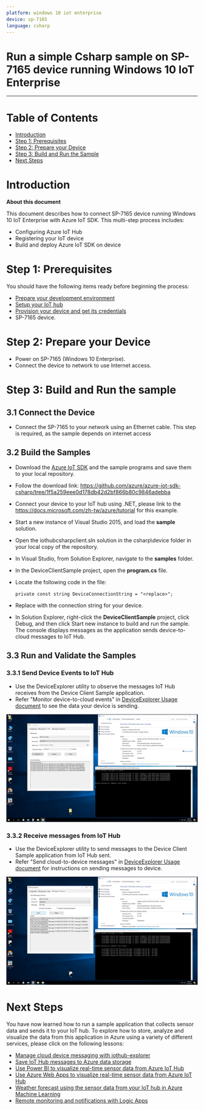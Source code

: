 ```yaml
---
platform: windows 10 iot enterprise
device: sp-7165
language: csharp
---
```


Run a simple Csharp sample on SP-7165 device running Windows 10 IoT Enterprise
===
---

# Table of Contents

-   [Introduction](#Introduction)
-   [Step 1: Prerequisites](#Prerequisites)
-   [Step 2: Prepare your Device](#PrepareDevice)
-   [Step 3: Build and Run the Sample](#Build)
-   [Next Steps](#NextSteps)

<a name="Introduction"></a>
# Introduction

**About this document**

This document describes how to connect SP-7165 device running Windows 10 IoT Enterprise with Azure IoT SDK. This multi-step process includes:
-   Configuring Azure IoT Hub
-   Registering your IoT device
-   Build and deploy Azure IoT SDK on device

<a name="Prerequisites"></a>
# Step 1: Prerequisites

You should have the following items ready before beginning the process:

-   [Prepare your development environment][setup-devbox-windows]
-   [Setup your IoT hub][lnk-setup-iot-hub]
-   [Provision your device and get its credentials][lnk-manage-iot-hub]
-   SP-7165 device.

<a name="PrepareDevice"></a>
# Step 2: Prepare your Device

-   Power on SP-7165 (Windows 10 Enterprise).
-   Connect the device to network to use Internet access.

<a name="Build"></a>
# Step 3: Build and Run the sample

## 3.1 Connect the Device

-   Connect the SP-7165 to your network using an Ethernet cable. This step is required, as the sample depends on internet access

## 3.2 Build the Samples
-   Download the [Azure IoT SDK](https://github.com/Azure/azure-iot-sdk-csharp) and the sample programs and save them to your local repository.
-   Follow the download link: <https://github.com/azure/azure-iot-sdk-csharp/tree/1f5a259eee0d178db42d2bf866b80c9846adebba>
-   Connect your device to your IoT hub using .NET, please link to the <https://docs.microsoft.com/zh-tw/azure/tutorial> for this example.
-   Start a new instance of Visual Studio 2015, and load the **sample** solution.
-   Open the iothubcsharpclient.sln solution in the csharp\device folder in your local copy of the repository.
-   In Visual Studio, from Solution Explorer, navigate to the **samples** folder.
-   In the DeviceClientSample project, open the **program.cs** file.

-   Locate the following code in the file:

        private const string DeviceConnectionString = "<replace>";

-   Replace <replace> with the connection string for your device.
-   In Solution Explorer, right-click the **DeviceClientSample** project, click Debug, and then click Start new instance to build and run the sample. The console displays messages as the application sends device-to-cloud messages to IoT Hub.

## 3.3 Run and Validate the Samples
### 3.3.1 Send Device Events to IoT Hub

-   Use the DeviceExplorer utility to observe the messages IoT Hub receives from the Device Client Sample application.
-   Refer "Monitor device-to-cloud events" in [DeviceExplorer Usage document](https://github.com/Azure/azure-iot-sdk-csharp/blob/master/tools/DeviceExplorer/doc/how_to_use_device_explorer.md) to see the data your device is sending.

![](media/sp_7165_3_3_1.jpg) 

### 3.3.2 Receive messages from IoT Hub

-   Use the DeviceExplorer utility to send messages to the Device Client Sample application from IoT Hub sent.
-   Refer "Send cloud-to-device messages" in [DeviceExplorer Usage document](https://github.com/Azure/azure-iot-sdk-csharp/blob/master/tools/DeviceExplorer/doc/how_to_use_device_explorer.md) for instructions on sending messages to device.

![](media/sp_7165_3_3_2.jpg)

<a name="NextSteps"></a>
# Next Steps

You have now learned how to run a sample application that collects sensor data and sends it to your IoT hub. To explore how to store, analyze and visualize the data from this application in Azure using a variety of different services, please click on the following lessons:

-   [Manage cloud device messaging with iothub-explorer]
-   [Save IoT Hub messages to Azure data storage]
-   [Use Power BI to visualize real-time sensor data from Azure IoT Hub]
-   [Use Azure Web Apps to visualize real-time sensor data from Azure IoT Hub]
-   [Weather forecast using the sensor data from your IoT hub in Azure Machine Learning]
-   [Remote monitoring and notifications with Logic Apps]   

[Manage cloud device messaging with iothub-explorer]: https://docs.microsoft.com/en-us/azure/iot-hub/iot-hub-explorer-cloud-device-messaging
[Save IoT Hub messages to Azure data storage]: https://docs.microsoft.com/en-us/azure/iot-hub/iot-hub-store-data-in-azure-table-storage
[Use Power BI to visualize real-time sensor data from Azure IoT Hub]: https://docs.microsoft.com/en-us/azure/iot-hub/iot-hub-live-data-visualization-in-power-bi
[Use Azure Web Apps to visualize real-time sensor data from Azure IoT Hub]: https://docs.microsoft.com/en-us/azure/iot-hub/iot-hub-live-data-visualization-in-web-apps
[Weather forecast using the sensor data from your IoT hub in Azure Machine Learning]: https://docs.microsoft.com/en-us/azure/iot-hub/iot-hub-weather-forecast-machine-learning
[Remote monitoring and notifications with Logic Apps]: https://docs.microsoft.com/en-us/azure/iot-hub/iot-hub-monitoring-notifications-with-azure-logic-apps
[setup-devbox-windows]: https://github.com/Azure/azure-iot-sdk-c/blob/master/doc/devbox_setup.md
[lnk-setup-iot-hub]: ../setup_iothub.md
[lnk-manage-iot-hub]: ../manage_iot_hub.md
